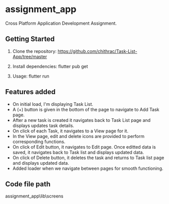 # assignment_app

Cross Platform Application Development Assignment.

## Getting Started

1. Clone the repository:
    https://github.com/chithrac/Task-List-App/tree/master

2. Install dependencies:
    flutter pub get

3. Usage:
    flutter run

## Features added

- On initial load, I'm displaying Task List. 
- A (+) button is given in the bottom of the page to navigate to Add Task page.
- After a new task is created it navigates back to Task List page and displays updates task details.
- On click of each Task, it navigates to a View page for it.
- In the View page, edit and delete icons are provided to perform corresponding functions.
- On click of Edit button, it navigates to Edit page. Once editted data is saved, it navigates back to Task list and displays updated data.
- On click of Delete button, it deletes the task and returns to Task list page and displays updated data.
- Added loader when we navigate between pages for smooth functioning.

## Code file path
assignment_app\lib\screens
